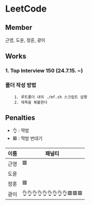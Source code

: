 # LeetCode
## Member
근영, 도윤, 정훈, 광이

## Works
### 1. Top Interview 150 (24.7.15. ~)


### 폴더 작성 방법
```
    1. 루트폴더 내의 ./mf.sh 스크립트 실행
    2. 제목을 복붙한다

```

## Penalties

- 👌 : 딱밤
- 🟥 : 딱밤 번데기

  
|이름|패널티|
|-|-|
|근영 | 🟥|
|도윤 ||
|정훈 | 🟥|
|광이 | 👌👌👌👌👌👌👌👌👌🟥🟥🟥|

